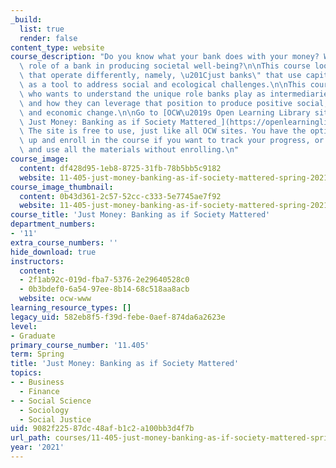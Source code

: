 ```yaml
---
_build:
  list: true
  render: false
content_type: website
course_description: "Do you know what your bank does with your money? What is the\
  \ role of a bank in producing societal well-being?\n\nThis course looks into banks\
  \ that operate differently, namely, \u201Cjust banks\" that use capital and finance\
  \ as a tool to address social and ecological challenges.\n\nThis course is for anyone\
  \ who wants to understand the unique role banks play as intermediaries in our economy\
  \ and how they can leverage that position to produce positive social, environmental,\
  \ and economic change.\n\nGo to [OCW\u2019s Open Learning Library site for _11.405x:\
  \ Just Money: Banking as if Society Mattered_](https://openlearninglibrary.mit.edu/courses/course-v1:MITx+11.405x+2T2020/about).\
  \ The site is free to use, just like all OCW sites. You have the option to sign\
  \ up and enroll in the course if you want to track your progress, or you can view\
  \ and use all the materials without enrolling.\n"
course_image:
  content: df428d95-1eb8-8725-31fb-78b5bb5c9182
  website: 11-405-just-money-banking-as-if-society-mattered-spring-2021
course_image_thumbnail:
  content: 0b43d361-2c57-52cc-c333-5e7745ae7f92
  website: 11-405-just-money-banking-as-if-society-mattered-spring-2021
course_title: 'Just Money: Banking as if Society Mattered'
department_numbers:
- '11'
extra_course_numbers: ''
hide_download: true
instructors:
  content:
  - 2f1ab92c-019d-fba7-5376-2e29640528c0
  - 0b3bdef0-6a54-97ee-8b14-68c518aa8acb
  website: ocw-www
learning_resource_types: []
legacy_uid: 582eb8f5-f39d-febe-0aef-874da6a2623e
level:
- Graduate
primary_course_number: '11.405'
term: Spring
title: 'Just Money: Banking as if Society Mattered'
topics:
- - Business
  - Finance
- - Social Science
  - Sociology
  - Social Justice
uid: 9082f225-87dc-48af-b1c2-a100bb3d4f7b
url_path: courses/11-405-just-money-banking-as-if-society-mattered-spring-2021
year: '2021'
---
```

